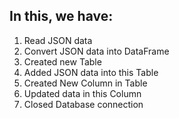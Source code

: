 ## In this, we have:
<ol>
  <li>Read JSON data</li>
  <li>Convert JSON data into DataFrame</li>
  <li>Created new Table</li>
  <li>Added JSON data into this Table</li>
  <li>Created New Column in Table</li>
  <li>Updated data in this Column</li>
  <li>Closed Database connection</li>
</ol>
